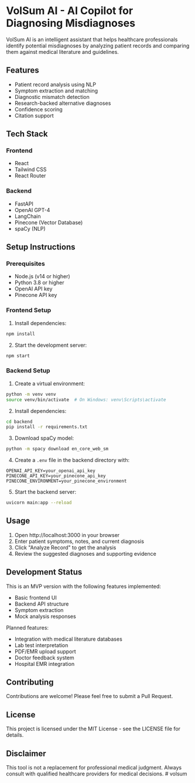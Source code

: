 # VolSum AI - AI Copilot for Diagnosing Misdiagnoses

VolSum AI is an intelligent assistant that helps healthcare professionals identify potential misdiagnoses by analyzing patient records and comparing them against medical literature and guidelines.

## Features

- Patient record analysis using NLP
- Symptom extraction and matching
- Diagnostic mismatch detection
- Research-backed alternative diagnoses
- Confidence scoring
- Citation support

## Tech Stack

### Frontend
- React
- Tailwind CSS
- React Router

### Backend
- FastAPI
- OpenAI GPT-4
- LangChain
- Pinecone (Vector Database)
- spaCy (NLP)

## Setup Instructions

### Prerequisites
- Node.js (v14 or higher)
- Python 3.8 or higher
- OpenAI API key
- Pinecone API key

### Frontend Setup
1. Install dependencies:
```bash
npm install
```

2. Start the development server:
```bash
npm start
```

### Backend Setup
1. Create a virtual environment:
```bash
python -m venv venv
source venv/bin/activate  # On Windows: venv\Scripts\activate
```

2. Install dependencies:
```bash
cd backend
pip install -r requirements.txt
```

3. Download spaCy model:
```bash
python -m spacy download en_core_web_sm
```

4. Create a `.env` file in the backend directory with:
```
OPENAI_API_KEY=your_openai_api_key
PINECONE_API_KEY=your_pinecone_api_key
PINECONE_ENVIRONMENT=your_pinecone_environment
```

5. Start the backend server:
```bash
uvicorn main:app --reload
```

## Usage

1. Open http://localhost:3000 in your browser
2. Enter patient symptoms, notes, and current diagnosis
3. Click "Analyze Record" to get the analysis
4. Review the suggested diagnoses and supporting evidence

## Development Status

This is an MVP version with the following features implemented:
- Basic frontend UI
- Backend API structure
- Symptom extraction
- Mock analysis responses

Planned features:
- Integration with medical literature databases
- Lab test interpretation
- PDF/EMR upload support
- Doctor feedback system
- Hospital EMR integration

## Contributing

Contributions are welcome! Please feel free to submit a Pull Request.

## License

This project is licensed under the MIT License - see the LICENSE file for details.

## Disclaimer

This tool is not a replacement for professional medical judgment. Always consult with qualified healthcare providers for medical decisions.
#   v o l s u m  
 